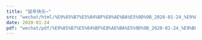 ```yaml
---
title: "鼠年快乐~"
src: "wechat/html/%E9%85%B7%E5%84%BF%E8%AE%BA%E5%9D%9B_2020-01-24_%E9%BC%A0%E5%B9%B4%E5%BF%AB%E4%B9%90~.html"
date: 2020-01-24
pdf: "wechat/pdf/%E9%85%B7%E5%84%BF%E8%AE%BA%E5%9D%9B_2020-01-24_%E9%BC%A0%E5%B9%B4%E5%BF%AB%E4%B9%90~.pdf"
---
```

